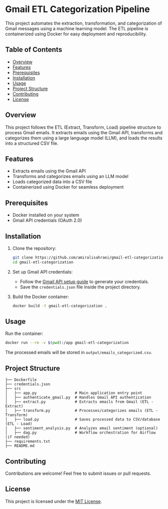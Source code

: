 # Gmail ETL Categorization Pipeline

This project automates the extraction, transformation, and categorization of Gmail messages using a machine learning model. The ETL pipeline is containerized using Docker for easy deployment and reproducibility.

## Table of Contents
- [Overview](#overview)
- [Features](#features)
- [Prerequisites](#prerequisites)
- [Installation](#installation)
- [Usage](#usage)
- [Project Structure](#project-structure)
- [Contributing](#contributing)
- [License](#license)

## Overview
This project follows the ETL (Extract, Transform, Load) pipeline structure to process Gmail emails. It extracts emails using the Gmail API, transforms and categorizes them using a large language model (LLM), and loads the results into a structured CSV file.

## Features
- Extracts emails using the Gmail API
- Transforms and categorizes emails using an LLM model
- Loads categorized data into a CSV file
- Containerized using Docker for seamless deployment

## Prerequisites
- Docker installed on your system
- Gmail API credentials (OAuth 2.0)

## Installation
1. Clone the repository:
   ```bash
   git clone https://github.com/amiralisahraei/gmail-etl-categorization.git
   cd gmail-etl-categorization
   ```

2. Set up Gmail API credentials:
   - Follow the [Gmail API setup guide](https://developers.google.com/gmail/api/quickstart/python) to generate your credentials.
   - Save the `credentials.json` file inside the project directory.

3. Build the Docker container:
   ```bash
   docker build -t gmail-etl-categorization .
   ```

## Usage
Run the container:
```bash
docker run --rm -v $(pwd):/app gmail-etl-categorization
```
The processed emails will be stored in `output/emails_categorized.csv`.

## Project Structure
```
├── Dockerfile
├── credentials.json
├── src
│   ├── app.py                 # Main application entry point
│   ├── authenticate_gmail.py  # Handles Gmail API authentication
│   ├── extract.py             # Extracts emails from Gmail (ETL - Extract)
│   ├── transform.py           # Processes/categorizes emails (ETL - Transform)
│   ├── load.py                # Saves processed data to CSV/database (ETL - Load)
│   ├── sentiment_analysis.py  # Analyzes email sentiment (optional)
│   ├── dag.py                 # Workflow orchestration for Airflow (if needed)
├── requirements.txt
├── README.md
```

## Contributing
Contributions are welcome! Feel free to submit issues or pull requests.

## License
This project is licensed under the [MIT License](LICENSE).